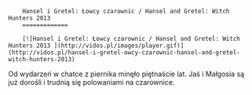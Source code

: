 
        Hansel i Gretel: Łowcy czarownic / Hansel and Gretel: Witch Hunters 2013 
        =============
        
        [![Hansel i Gretel: Łowcy czarownic / Hansel and Gretel: Witch Hunters 2013 ](http://vidos.pl/images/player.gif)](http://vidos.pl/hansel-i-gretel-owcy-czarownic-hansel-and-gretel-witch-hunters-2013)
        
        
 Od wydarzeń w chatce z piernika minęło piętnaście lat. Jaś i Małgosia są już dorośli i trudnią się polowaniami na czarownice.
    